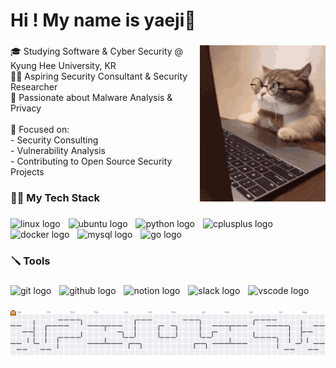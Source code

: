 <h1 align="left">Hi ! My name is yaeji👋</h1>

###

<img align="right" height="250" src="https://github.com/songyaeji/songyaeji/blob/main/cuteCat.gif"  />

###
<p align="left">
  🎓 Studying Software & Cyber Security @ Kyung Hee University, KR<br>   
  👨‍💻 Aspiring Security Consultant & Security Researcher<br>
  🔬 Passionate about Malware Analysis & Privacy<br>
  <br>🎯 Focused on:<br>    
  - Security Consulting<br>    
  - Vulnerability Analysis<br>    
  - Contributing to Open Source Security Projects</p>

###

<h3 align="left">👩‍💻 My Tech Stack</h3>

###

<div align="left">
  <img src="https://img.shields.io/badge/Linux-FCC624?logo=linux&logoColor=black&style=for-the-badge" height="28" alt="linux logo"  />
  <img width="5" />
  <img src="https://img.shields.io/badge/Ubuntu-E95420?logo=ubuntu&logoColor=white&style=for-the-badge" height="28" alt="ubuntu logo"  />
  <img width="5" />
  <img src="https://img.shields.io/badge/Python-3776AB?logo=python&logoColor=white&style=for-the-badge" height="28" alt="python logo"  />
  <img width="5" />
  <img src="https://img.shields.io/badge/C++-00599C?logo=cplusplus&logoColor=white&style=for-the-badge" height="28" alt="cplusplus logo"  />
  <img width="5" />
  <img src="https://img.shields.io/badge/Docker-2496ED?logo=docker&logoColor=white&style=for-the-badge" height="28" alt="docker logo"  />
  <img width="5" />
  <img src="https://img.shields.io/badge/MySQL-4479A1?logo=mysql&logoColor=white&style=for-the-badge" height="28" alt="mysql logo"  />
  <img width="5" />
  <img src="https://img.shields.io/badge/Go-00ADD8?logo=go&logoColor=white&style=for-the-badge" height="28" alt="go logo"  />
</div>

###

<h3 align="left">🪛 Tools</h3>

###

<div align="left">
  <img src="https://img.shields.io/badge/Git-F05032?logo=git&logoColor=white&style=for-the-badge" height="28" alt="git logo"  />
  <img width="5" />
  <img src="https://img.shields.io/badge/GitHub-181717?logo=github&logoColor=white&style=for-the-badge" height="28" alt="github logo"  />
  <img width="5" />
  <img src="https://img.shields.io/badge/Notion-000000?logo=notion&logoColor=white&style=for-the-badge" height="28" alt="notion logo"  />
  <img width="5" />
  <img src="https://img.shields.io/badge/Slack-4A154B?logo=slack&logoColor=white&style=for-the-badge" height="28" alt="slack logo"  />
  <img width="5" />
  <img src="https://img.shields.io/badge/Visual Studio Code-007ACC?logo=visualstudiocode&logoColor=white&style=for-the-badge" height="28" alt="vscode logo"  />
</div>

###


<picture>
  <source media="(prefers-color-scheme: dark)" srcset="https://raw.githubusercontent.com/songyaeji/songyaeji/output/pacman-contribution-graph-dark.svg">
  <source media="(prefers-color-scheme: light)" srcset="https://raw.githubusercontent.com/songyaeji/songyaeji/output/pacman-contribution-graph.svg">
  <img alt="pacman contribution graph" src="https://raw.githubusercontent.com/songyaeji/songyaeji/output/pacman-contribution-graph.svg">
</picture>

###
